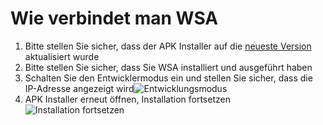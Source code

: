 # Wie verbindet man WSA
1. Bitte stellen Sie sicher, dass der APK Installer auf die [neueste Version](https://github.com/Paving-Base/APK-Installer/releases "APK Installer") aktualisiert wurde
2. Bitte stellen Sie sicher, dass Sie WSA installiert und ausgeführt haben
3. Schalten Sie den Entwicklermodus ein und stellen Sie sicher, dass die IP-Adresse angezeigt wird![Entwicklungsmodus](https://raw.githubusercontent.com/Paving-Base/APK-Installer/screenshots/Documents/Tutorials/How%20To%20Connect%20WSA/Images/Snipaste_2021-10-22_14-57-56.png)
4. APK Installer erneut öffnen, Installation fortsetzen ![Installation fortsetzen](https://raw.githubusercontent.com/Paving-Base/APK-Installer/screenshots/Documents/Tutorials/How%20To%20Connect%20WSA/Images/Snipaste_2021-10-22_15-10-06.png)
